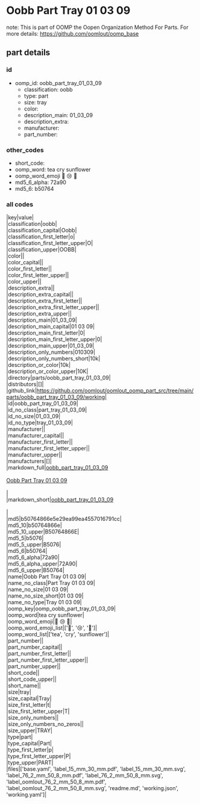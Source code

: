 # Oobb Part Tray 01 03 09  

note: This is part of OOMP the Oopen Organization Method For Parts. For more details: https://github.com/oomlout/oomp_base

##  part details





### id
* oomp_id: oobb_part_tray_01_03_09
  * classification: oobb
  * type: part
  * size: tray
  * color: 
  * description_main: 01_03_09
  * description_extra: 
  * manufacturer: 
  * part_number: 

### other_codes
* short_code: 
* oomp_word: tea cry sunflower
* oomp_word_emoji :tea: :cry: :sunflower:
* md5_6_alpha: 72a90
* md5_6: b50764

### all codes 
|key|value|  
|classification|oobb|  
|classification_capital|Oobb|  
|classification_first_letter|o|  
|classification_first_letter_upper|O|  
|classification_upper|OOBB|  
|color||  
|color_capital||  
|color_first_letter||  
|color_first_letter_upper||  
|color_upper||  
|description_extra||  
|description_extra_capital||  
|description_extra_first_letter||  
|description_extra_first_letter_upper||  
|description_extra_upper||  
|description_main|01_03_09|  
|description_main_capital|01 03 09|  
|description_main_first_letter|0|  
|description_main_first_letter_upper|0|  
|description_main_upper|01_03_09|  
|description_only_numbers|010309|  
|description_only_numbers_short|10k|  
|description_or_color|10k|  
|description_or_color_upper|10K|  
|directory|parts/oobb_part_tray_01_03_09|  
|distributors|[]|  
|github_link|https://github.com/oomlout/oomlout_oomp_part_src/tree/main/parts/oobb_part_tray_01_03_09/working|  
|id|oobb_part_tray_01_03_09|  
|id_no_class|part_tray_01_03_09|  
|id_no_size|01_03_09|  
|id_no_type|tray_01_03_09|  
|manufacturer||  
|manufacturer_capital||  
|manufacturer_first_letter||  
|manufacturer_first_letter_upper||  
|manufacturer_upper||  
|manufacturers|[]|  
|markdown_full|[oobb_part_tray_01_03_09](https://github.com/oomlout/oomlout_oomp_part_src/tree/main/parts/oobb_part_tray_01_03_09/working)<br>[](https://github.com/oomlout/oomlout_oomp_part_src/tree/main/parts/oobb_part_tray_01_03_09/working)<br>[Oobb Part Tray 01 03 09](https://github.com/oomlout/oomlout_oomp_part_src/tree/main/parts/oobb_part_tray_01_03_09/working)<br><br>|  
|markdown_short|[oobb_part_tray_01_03_09](https://github.com/oomlout/oomlout_oomp_part_src/tree/main/parts/oobb_part_tray_01_03_09/working)<br><br>|  
|md5|b50764866e5e29ea99ea4557016791cc|  
|md5_10|b50764866e|  
|md5_10_upper|B50764866E|  
|md5_5|b5076|  
|md5_5_upper|B5076|  
|md5_6|b50764|  
|md5_6_alpha|72a90|  
|md5_6_alpha_upper|72A90|  
|md5_6_upper|B50764|  
|name|Oobb Part Tray 01 03 09|  
|name_no_class|Part Tray 01 03 09|  
|name_no_size|01 03 09|  
|name_no_size_short|01 03 09|  
|name_no_type|Tray 01 03 09|  
|oomp_key|oomp_oobb_part_tray_01_03_09|  
|oomp_word|tea cry sunflower|  
|oomp_word_emoji|:tea: :cry: :sunflower:|  
|oomp_word_emoji_list|[':tea:', ':cry:', ':sunflower:']|  
|oomp_word_list|['tea', 'cry', 'sunflower']|  
|part_number||  
|part_number_capital||  
|part_number_first_letter||  
|part_number_first_letter_upper||  
|part_number_upper||  
|short_code||  
|short_code_upper||  
|short_name||  
|size|tray|  
|size_capital|Tray|  
|size_first_letter|t|  
|size_first_letter_upper|T|  
|size_only_numbers||  
|size_only_numbers_no_zeros||  
|size_upper|TRAY|  
|type|part|  
|type_capital|Part|  
|type_first_letter|p|  
|type_first_letter_upper|P|  
|type_upper|PART|  
|files|['base.yaml', 'label_15_mm_30_mm.pdf', 'label_15_mm_30_mm.svg', 'label_76_2_mm_50_8_mm.pdf', 'label_76_2_mm_50_8_mm.svg', 'label_oomlout_76_2_mm_50_8_mm.pdf', 'label_oomlout_76_2_mm_50_8_mm.svg', 'readme.md', 'working.json', 'working.yaml']|  
